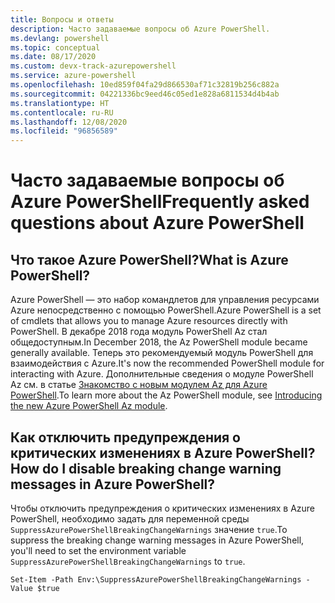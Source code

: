```yaml
---
title: Вопросы и ответы
description: Часто задаваемые вопросы об Azure PowerShell.
ms.devlang: powershell
ms.topic: conceptual
ms.date: 08/17/2020
ms.custom: devx-track-azurepowershell
ms.service: azure-powershell
ms.openlocfilehash: 10ed859f04fa29d866530af71c32819b256c882a
ms.sourcegitcommit: 04221336bc9eed46c05ed1e828a6811534d4b4ab
ms.translationtype: HT
ms.contentlocale: ru-RU
ms.lasthandoff: 12/08/2020
ms.locfileid: "96856589"
---
```

# <a name="frequently-asked-questions-about-azure-powershell"></a><span data-ttu-id="475a0-103">Часто задаваемые вопросы об Azure PowerShell</span><span class="sxs-lookup"><span data-stu-id="475a0-103">Frequently asked questions about Azure PowerShell</span></span>

## <a name="what-is-azure-powershell"></a><span data-ttu-id="475a0-104">Что такое Azure PowerShell?</span><span class="sxs-lookup"><span data-stu-id="475a0-104">What is Azure PowerShell?</span></span>

<span data-ttu-id="475a0-105">Azure PowerShell — это набор командлетов для управления ресурсами Azure непосредственно с помощью PowerShell.</span><span class="sxs-lookup"><span data-stu-id="475a0-105">Azure PowerShell is a set of cmdlets that allows you to manage Azure resources directly with PowerShell.</span></span> <span data-ttu-id="475a0-106">В декабре 2018 года модуль PowerShell Az стал общедоступным.</span><span class="sxs-lookup"><span data-stu-id="475a0-106">In December 2018, the Az PowerShell module became generally available.</span></span> <span data-ttu-id="475a0-107">Теперь это рекомендуемый модуль PowerShell для взаимодействия с Azure.</span><span class="sxs-lookup"><span data-stu-id="475a0-107">It's now the recommended PowerShell module for interacting with Azure.</span></span> <span data-ttu-id="475a0-108">Дополнительные сведения о модуле PowerShell Az см. в статье [Знакомство с новым модулем Az для Azure PowerShell](/powershell/azure/new-azureps-module-az).</span><span class="sxs-lookup"><span data-stu-id="475a0-108">To learn more about the Az PowerShell module, see [Introducing the new Azure PowerShell Az module](/powershell/azure/new-azureps-module-az).</span></span>

## <a name="how-do-i-disable-breaking-change-warning-messages-in-azure-powershell"></a><span data-ttu-id="475a0-109">Как отключить предупреждения о критических изменениях в Azure PowerShell?</span><span class="sxs-lookup"><span data-stu-id="475a0-109">How do I disable breaking change warning messages in Azure PowerShell?</span></span>

<span data-ttu-id="475a0-110">Чтобы отключить предупреждения о критических изменениях в Azure PowerShell, необходимо задать для переменной среды `SuppressAzurePowerShellBreakingChangeWarnings` значение `true`.</span><span class="sxs-lookup"><span data-stu-id="475a0-110">To suppress the breaking change warning messages in Azure PowerShell, you'll need to set the environment variable `SuppressAzurePowerShellBreakingChangeWarnings` to `true`.</span></span>

```azurepowershell
Set-Item -Path Env:\SuppressAzurePowerShellBreakingChangeWarnings -Value $true
```
